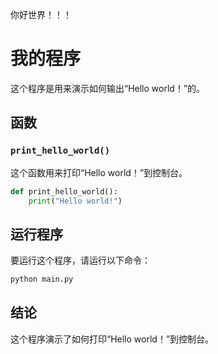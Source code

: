 你好世界！！！

# 我的程序

这个程序是用来演示如何输出“Hello world！”的。

## 函数

### `print_hello_world()`

这个函数用来打印“Hello world！”到控制台。

```python
def print_hello_world():
    print("Hello world!")
```

## 运行程序

要运行这个程序，请运行以下命令：

```bash
python main.py
```

## 结论

这个程序演示了如何打印“Hello world！”到控制台。
